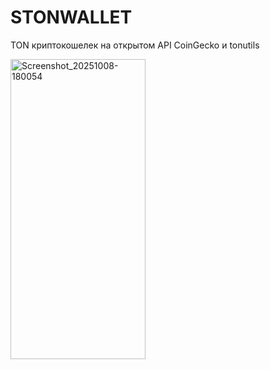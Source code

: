# STONWALLET

TON криптокошелек на открытом API CoinGecko и tonutils


<img width="216" height="480" alt="Screenshot_20251008-180054" src="https://github.com/user-attachments/assets/85b6443c-e6d1-4a97-9cbb-ec14c6fc1b82" />
